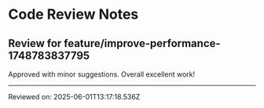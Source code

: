 # Code Review Notes

## Review for feature/improve-performance-1748783837795

Approved with minor suggestions. Overall excellent work!

---
Reviewed on: 2025-06-01T13:17:18.536Z